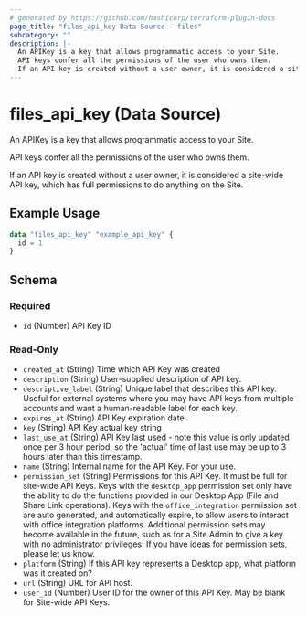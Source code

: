 ```yaml
---
# generated by https://github.com/hashicorp/terraform-plugin-docs
page_title: "files_api_key Data Source - files"
subcategory: ""
description: |-
  An APIKey is a key that allows programmatic access to your Site.
  API keys confer all the permissions of the user who owns them.
  If an API key is created without a user owner, it is considered a site-wide API key, which has full permissions to do anything on the Site.
---
```


# files_api_key (Data Source)

An APIKey is a key that allows programmatic access to your Site.



API keys confer all the permissions of the user who owns them.

If an API key is created without a user owner, it is considered a site-wide API key, which has full permissions to do anything on the Site.

## Example Usage

```terraform
data "files_api_key" "example_api_key" {
  id = 1
}
```

<!-- schema generated by tfplugindocs -->
## Schema

### Required

- `id` (Number) API Key ID

### Read-Only

- `created_at` (String) Time which API Key was created
- `description` (String) User-supplied description of API key.
- `descriptive_label` (String) Unique label that describes this API key.  Useful for external systems where you may have API keys from multiple accounts and want a human-readable label for each key.
- `expires_at` (String) API Key expiration date
- `key` (String) API Key actual key string
- `last_use_at` (String) API Key last used - note this value is only updated once per 3 hour period, so the 'actual' time of last use may be up to 3 hours later than this timestamp.
- `name` (String) Internal name for the API Key.  For your use.
- `permission_set` (String) Permissions for this API Key. It must be full for site-wide API Keys.  Keys with the `desktop_app` permission set only have the ability to do the functions provided in our Desktop App (File and Share Link operations). Keys with the `office_integration` permission set are auto generated, and automatically expire, to allow users to interact with office integration platforms. Additional permission sets may become available in the future, such as for a Site Admin to give a key with no administrator privileges.  If you have ideas for permission sets, please let us know.
- `platform` (String) If this API key represents a Desktop app, what platform was it created on?
- `url` (String) URL for API host.
- `user_id` (Number) User ID for the owner of this API Key.  May be blank for Site-wide API Keys.
